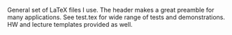 General set of LaTeX files I use. The header makes a great preamble for many applications. See test.tex for wide range of tests and demonstrations. HW and lecture templates provided as well. 
